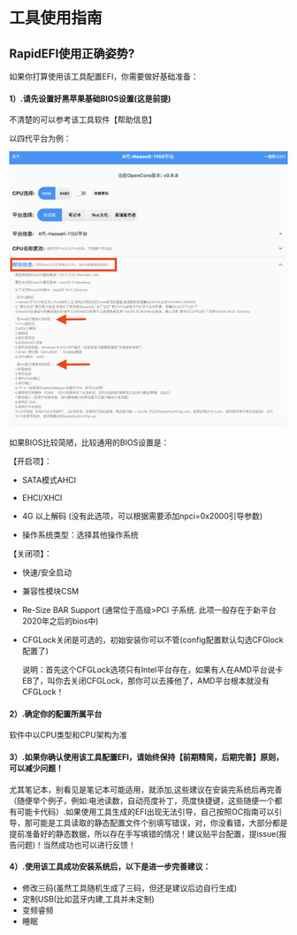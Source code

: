 
# 工具使用指南


## RapidEFI使用正确姿势?

如果你打算使用该工具配置EFI，你需要做好基础准备：

#### 1）.请先设置好黑苹果基础BIOS设置(这是前提)

不清楚的可以参考该工具软件【帮助信息】

以四代平台为例：

![4th-bios](images/Desktop-4th-bios.png)

如果BIOS比较简陋，比较通用的BIOS设置是：

【开启项】：

- SATA模式AHCI    

- EHCI/XHCI   

- 4G 以上解码 (没有此选项，可以根据需要添加npci=0x2000引导参数)

- 操作系统类型：选择其他操作系统

【关闭项】：

- 快速/安全启动        

- 兼容性模块CSM

- Re-Size BAR Support (通常位于高级>PCI 子系统. 此项一般存在于新平台2020年之后的bios中) 

- CFGLock关闭是可选的，初始安装你可以不管(config配置默认勾选CFGlock配置了)

  说明：首先这个CFGLock选项只有Intel平台存在，如果有人在AMD平台说卡EB了，叫你去关闭CFGLock，那你可以去揍他了，AMD平台根本就没有CFGLock！

#### 2）.确定你的配置所属平台

软件中以CPU类型和CPU架构为准 

#### 3）.如果你确认使用该工具配置EFI，请始终保持【前期精简，后期完善】原则，可以减少问题！
尤其笔记本，别看见是笔记本可能适用，就添加,这些建议在安装完系统后再完善（随便举个例子，例如:电池读数，自动亮度补丁，亮度快捷键，这些随便一个都有可能卡代码）.如果使用工具生成的EFI出现无法引导，自己按照OC指南可以引导，那可能是工具读取的静态配置文件个别填写错误，对，你没看错，大部分都是提前准备好的静态数据，所以存在手写填错的情况！建议贴平台配置，提issue(报告问题)！当然成功也可以进行反馈！

#### 4）.使用该工具成功安装系统后，以下是进一步完善建议：

-  修改三码(虽然工具随机生成了三码，但还是建议后边自行生成)
-  定制USB(比如蓝牙内建,工具并未定制)
-  变频睿频
-  睡眠

















  

  

  

  

  

  

  

  

  

  

  

  
